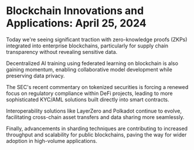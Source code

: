# Blockchain Innovations and Applications: April 25, 2024

Today we're seeing significant traction with zero-knowledge proofs (ZKPs) integrated into enterprise blockchains, particularly for supply chain transparency without revealing sensitive data.

Decentralized AI training using federated learning on blockchain is also gaining momentum, enabling collaborative model development while preserving data privacy.

The SEC's recent commentary on tokenized securities is forcing a renewed focus on regulatory compliance within DeFi projects, leading to more sophisticated KYC/AML solutions built directly into smart contracts.

Interoperability solutions like LayerZero and Polkadot continue to evolve, facilitating cross-chain asset transfers and data sharing more seamlessly.

Finally, advancements in sharding techniques are contributing to increased throughput and scalability for public blockchains, paving the way for wider adoption in high-volume applications.
